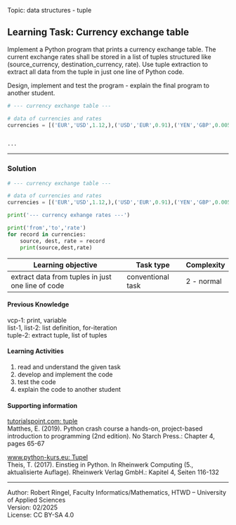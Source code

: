 Topic: data structures - tuple

## Learning Task: Currency exchange table

Implement a Python program that prints a currency exchange table.
The current exchange rates shall be stored in a list of tuples structured like (source_currency, destination_currency, rate).
Use tuple extraction to extract all data from the tuple in just one line of Python code.

Design, implement and test the program - explain the final program to another student.

``` python
# --- currency exchange table ---

# data of currencies and rates
currencies = [('EUR','USD',1.12,),('USD','EUR',0.91),('YEN','GBP',0.0051)]


...

```

---------------------------------------

### Solution

``` python
# --- currency exchange table ---

# data of currencies and rates
currencies = [('EUR','USD',1.12,),('USD','EUR',0.91),('YEN','GBP',0.0051)]

print('--- currency exhange rates ---')

print('from','to','rate')
for record in currencies:
	source, dest, rate = record
	print(source,dest,rate)
```

| **Learning objective**                         | **Task type**   | **Complexity** |
| ---------------------------------------------- | --------------- | -------------- |
| extract data from tuples in just one line of code | conventional task | 2 - normal     |  

#### Previous Knowledge

vcp-1: print, variable  
list-1, list-2: list definition, for-iteration  
tuple-2: extract tuple, list of tuples  
  
#### Learning Activities

1) read and understand the given task
2) develop and implement the code
3) test the code
4) explain the code to another student

#### Supporting information

[tutorialspoint.com: tuple](https://www.tutorialspoint.com/python/python_tuples.htm)  
Matthes, E. (2019). Python crash course a hands-on, project-based introduction to programming (2nd edition). No Starch Press.: Chapter 4, pages 65-67  

[www.python-kurs.eu: Tupel](https://www.python-kurs.eu/python3_sequentielle_datentypen.php)  
Theis, T. (2017). Einstieg in Python. In Rheinwerk Computing (5., aktualisierte Auflage). Rheinwerk Verlag GmbH.: Kapitel 4, Seiten 116-132

---------------------------------------
Author: Robert Ringel, Faculty Informatics/Mathematics, HTWD – University of Applied Sciences  
Version: 02/2025  
License: CC BY-SA 4.0
